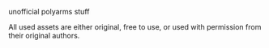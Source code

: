 unofficial polyarms stuff

All used assets are either original, free to use, or used with permission from their original authors.
